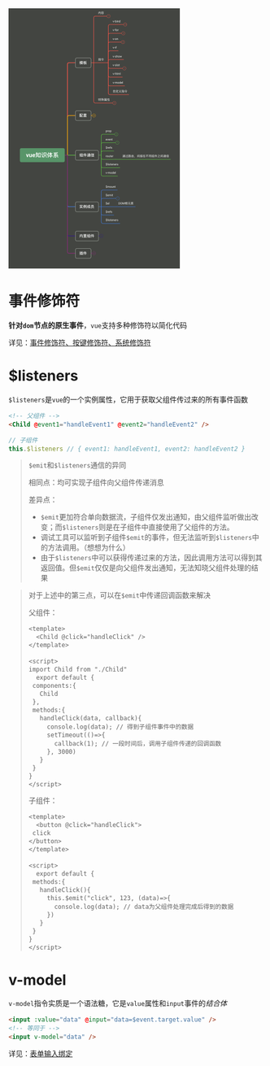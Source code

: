  <img src="./assets/image-20230418162432426.png" alt="image-20230418162432426" style="zoom:50%;" />



# 事件修饰符

**针对`dom`节点的原生事件**，`vue`支持多种修饰符以简化代码

详见：[事件修饰符、按键修饰符、系统修饰符](https://cn.vuejs.org/v2/guide/events.html#%E4%BA%8B%E4%BB%B6%E4%BF%AE%E9%A5%B0%E7%AC%A6)

# $listeners

`$listeners`是`vue`的一个实例属性，它用于获取父组件传过来的所有事件函数

```html
<!-- 父组件 -->
<Child @event1="handleEvent1" @event2="handleEvent2" />
```



```js
// 子组件
this.$listeners // { event1: handleEvent1, event2: handleEvent2 }
```

> `$emit`和`$listeners`通信的异同
>
> 相同点：均可实现子组件向父组件传递消息
>
> 差异点：
>
> - `$emit`更加符合单向数据流，子组件仅发出通知，由父组件监听做出改变；而`$listeners`则是在子组件中直接使用了父组件的方法。
> - 调试工具可以监听到子组件`$emit`的事件，但无法监听到`$listeners`中的方法调用。（想想为什么）
> - 由于`$listeners`中可以获得传递过来的方法，因此调用方法可以得到其返回值。但`$emit`仅仅是向父组件发出通知，无法知晓父组件处理的结果

> 对于上述中的第三点，可以在`$emit`中传递回调函数来解决
>
> 父组件：
>
> ```vue
> <template>
> 	<Child @click="handleClick" />
> </template>
> 
> <script>
> import Child from "./Child"
> 	export default {
>  components:{
>    Child
>  },
>  methods:{
>    handleClick(data, callback){
>      console.log(data); // 得到子组件事件中的数据
>      setTimeout(()=>{
>        callback(1); // 一段时间后，调用子组件传递的回调函数
>      }, 3000)
>    }
>  }
> }
> </script>
> ```
>
> 子组件：
>
> ```vue
> <template>
> 	<button @click="handleClick">
>  click
> </button>
> </template>
> 
> <script>
> 	export default {
>  methods:{
>    handleClick(){
>      this.$emit("click", 123, (data)=>{
>        console.log(data); // data为父组件处理完成后得到的数据
>      })
>    }
>  }
> }
> </script>
> ```

# v-model

`v-model`指令实质是一个语法糖，它是`value`属性和`input`事件的*结合体*

```html
<input :value="data" @input="data=$event.target.value" />
<!-- 等同于 -->
<input v-model="data" />
```

详见：[表单输入绑定](https://cn.vuejs.org/v2/guide/forms.html)